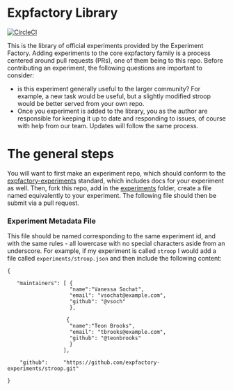 # Expfactory Library

[![CircleCI](https://circleci.com/gh/expfactory/experiments.svg?style=svg)](https://circleci.com/gh/expfactory/experiments)

This is the library of official experiments provided by the Experiment Factory. Adding experiments to the core expfactory family is a process centered around pull requests (PRs), one of them being to this repo. Before contributing an experiment, the following questions are important to consider:

 - is this experiment generally useful to the larger community? For example, a new task would be useful, but a slightly modified stroop would be better served from your own repo.
 - Once you experiment is added to the library, you as the author are responsible for keeping it up to date and responding to issues, of course with help from our team. Updates will follow the same process.

# The general steps
You will want to first make an experiment repo, which should conform to the [expfactory-experiments](https://www.github.com/expfactory-experiments) standard, which includes docs for your experiment as well. Then, fork this repo, add in the [experiments](experiments) folder, create a file named equivalently to your experiment. The following file should then be submit via a pull request.

### Experiment Metadata File
This file should be named corresponding to the same experiment id, and with the same rules - all lowercase with no special characters aside from an underscore. For example, if my experiment is called `stroop` I would add a file called `experiments/stroop.json` and then include the following content:


```
{

   "maintainers": [ {
                    "name":"Vanessa Sochat",
                    "email": "vsochat@example.com",
                    "github": "@vsoch"
                    },

                   {
                    "name":"Teon Brooks",
                    "email": "tbrooks@example.com",
                    "github": "@teonbrooks"
                    }
                  ],

    "github":     "https://github.com/expfactory-experiments/stroop.git"

}
```
